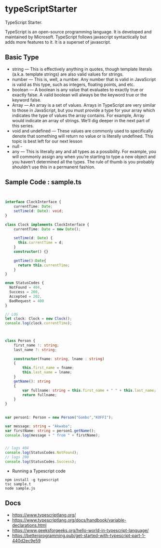 # typeScriptStarter
TypeScript   Starter.

TypeScript is an open-source programming language. It is developed and maintained by Microsoft. TypeScript follows javascript syntactically but adds more features to it. It is a superset of javascript. 



##  Basic Type

* string — This is effectively anything in quotes, though template literals (a.k.a. template strings) are also valid values for strings.
* number — This is, well, a number. Any number that is valid in JavaScript is valid as this type, such as integers, floating points, and etc.
* boolean — A boolean is any value that evaluates to exactly true or exactly false. A valid boolean will always be the keyword true or the keyword false.
* Array — An array is a set of values. Arrays in TypeScript are very similar to those in JavaScript, but you must provide a type for your array which indicates the type of values the array contains. For example, Array<string> would indicate an array of strings. We’ll dig deeper in the next part of this series.
* void and undefined — These values are commonly used to specifically denote that something will return no value or is literally undefined. This topic is best left for our next lesson
* null -
* any — This is literally any and all types as a possibility. For example, you will commonly assign any when you’re starting to type a new object and you haven’t determined all the types. The rule of thumb is you probably shouldn’t use this in a permanent fashion.

## Sample  Code :   sample.ts

```typeScript

 
interface ClockInterface {
    currentTime: Date;
    setTime(d: Date): void;
}
  
class Clock implements ClockInterface {
    currentTime: Date = new Date();
  
    setTime(d: Date) {
      this.currentTime = d;
    }
    constructor() {}
  
    getTime():Date{
      return this.currentTime;
    }
}

enum StatusCodes {
  NotFound = 404,
  Success = 200,
  Accepted = 202,
  BadRequest = 400
}

// LOG
let clock: Clock = new Clock();
console.log(clock.currentTime);
  


class Person {
    first_name !: string;
    last_name ?: string;
  
    constructor(fname: string, lname : string)
    {
        this.first_name = fname;
        this.last_name = lname;
    }
    getName(): string
    {
        var fullname: string = this.first_name + " " + this.last_name;
        return fullname;
    }
}
  
  
var person1: Person = new Person("Gombo","KOFFI");

var message: string = "Akwaba";
var firstName: string = person1.getName();
console.log(message + " from " + firstName);


// logs 404
console.log(StatusCodes.NotFound);
// logs 200
console.log(StatusCodes.Success);


```
* Running a Typescript code
```
npm install -g typescript
tsc sample.t
node sample.js
```

## Docs
- https://www.typescriptlang.org/
- https://www.typescriptlang.org/docs/handbook/variable-declarations.html
- https://www.geeksforgeeks.org/hello-world-in-typescript-language/
- https://betterprogramming.pub/get-started-with-typescript-part-1-440d2ec9e59
